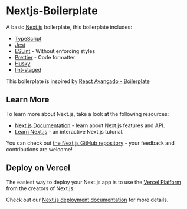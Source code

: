 # Nextjs-Boilerplate

A basic [Next.js](https://nextjs.org/) boilerplate, this boilerplate includes:

- [TypeScript](https://www.typescriptlang.org/)
- [Jest](https://jestjs.io/)
- [ESLint](https://eslint.org/) - Without enforcing styles
- [Prettier](https://prettier.io/) - Code formatter
- [Husky](https://typicode.github.io/husky/#/)
- [lint-staged](https://github.com/okonet/lint-staged)

This boilerplate is inspired by [React Avançado - Boilerplate](https://github.com/React-Avancado/boilerplate)

## Learn More

To learn more about Next.js, take a look at the following resources:

- [Next.js Documentation](https://nextjs.org/docs) - learn about Next.js features and API.
- [Learn Next.js](https://nextjs.org/learn) - an interactive Next.js tutorial.

You can check out [the Next.js GitHub repository](https://github.com/vercel/next.js/) - your feedback and contributions are welcome!

## Deploy on Vercel

The easiest way to deploy your Next.js app is to use the [Vercel Platform](https://vercel.com/import?utm_medium=default-template&filter=next.js&utm_source=create-next-app&utm_campaign=create-next-app-readme) from the creators of Next.js.

Check out our [Next.js deployment documentation](https://nextjs.org/docs/deployment) for more details.

